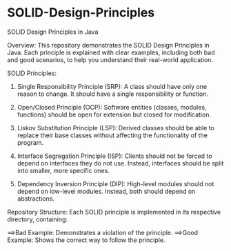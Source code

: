# SOLID-Design-Principles
SOLID Design Principles in Java

Overview:
This repository demonstrates the SOLID Design Principles in Java. Each principle is explained with clear examples, including both bad and good scenarios, to help you understand their real-world application.

SOLID Principles:
1. Single Responsibility Principle (SRP):
A class should have only one reason to change. It should have a single responsibility or function.

2. Open/Closed Principle (OCP):
Software entities (classes, modules, functions) should be open for extension but closed for modification.

3. Liskov Substitution Principle (LSP):
Derived classes should be able to replace their base classes without affecting the functionality of the program.

4. Interface Segregation Principle (ISP):
Clients should not be forced to depend on interfaces they do not use. Instead, interfaces should be split into smaller, more specific ones.

5. Dependency Inversion Principle (DIP):
High-level modules should not depend on low-level modules. Instead, both should depend on abstractions.

Repository Structure:
Each SOLID principle is implemented in its respective directory, containing:

==>Bad Example: Demonstrates a violation of the principle.
==>Good Example: Shows the correct way to follow the principle.
